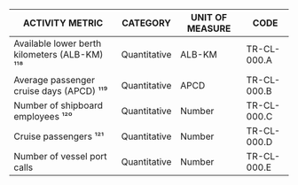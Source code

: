 | ACTIVITY METRIC | CATEGORY | UNIT OF MEASURE | CODE |
|-----------------|----------|-----------------|------|
| Available lower berth kilometers (ALB-KM) ¹¹⁸ | Quantitative | ALB-KM | TR-CL-000.A |
| Average passenger cruise days (APCD) ¹¹⁹ | Quantitative | APCD | TR-CL-000.B |
| Number of shipboard employees ¹²⁰ | Quantitative | Number | TR-CL-000.C |
| Cruise passengers ¹²¹ | Quantitative | Number | TR-CL-000.D |
| Number of vessel port calls | Quantitative | Number | TR-CL-000.E |